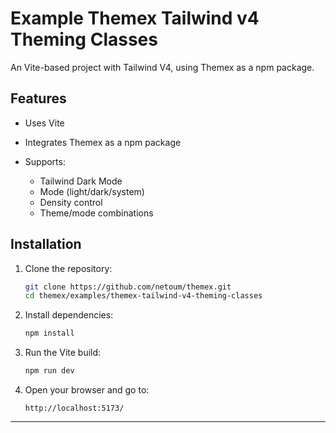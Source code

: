 
# Example Themex Tailwind v4 Theming Classes

An Vite-based project with Tailwind V4, using Themex as a npm package.

## Features
- Uses Vite
- Integrates Themex as a npm package

- Supports:
  - Tailwind Dark Mode
  - Mode (light/dark/system)
  - Density control
  - Theme/mode combinations

## Installation

1. Clone the repository:
   ```sh
   git clone https://github.com/netoum/themex.git
   cd themex/examples/themex-tailwind-v4-theming-classes
   ```
2. Install dependencies:
   ```sh
   npm install
   ```
3. Run the Vite build:
   ```sh
   npm run dev
   ```
4. Open your browser and go to:
   ```
   http://localhost:5173/
   ```

---




